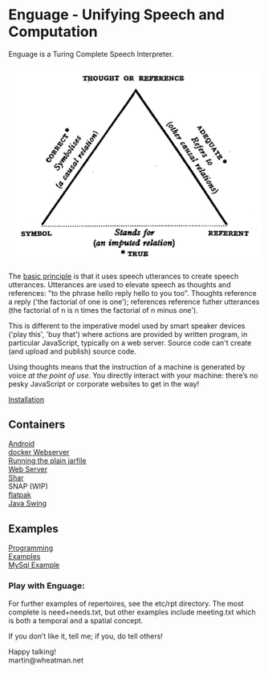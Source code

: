 # Enguage - Unifying Speech and Computation

Enguage is a Turing Complete Speech Interpreter.

<center>

![Semiotic Triangle - c/f. Meaning of Meaning, Ogden and Richards, 1923](doc/triOfRef.png "Semiotic Triangle - c/f. Meaning of Meaning, Ogden and Richards, 1923")

</center>

The [basic principle](doc/principle.md) is that it uses speech utterances to 
create speech utterances. Utterances are used to elevate speech as thoughts and
references: "to the phrase hello reply hello to you too". Thoughts reference a 
reply ('the factorial of one is one'); references reference futher utterances
(the factorial of n is n times the factorial of n minus one').

This is different to the imperative model used by smart speaker devices 
('play this', 'buy that') where actions are provided by written program,
in particular JavaScript, typically on a web server. Source code can't create 
(and upload and publish) source code.

Using thoughts means that the instruction of a machine is generated by voice 
*at the point of use*.
You directly interact with your machine:
there’s no pesky JavaScript or corporate websites to get in the way!

[Installation](doc/install.md)

## Containers
[Android](doc/android.md)<br/>
[docker Webserver](doc/container.md)<br/>
[Running the plain jarfile](doc/jarfile.md)<br/>
[Web Server](doc/httpd.md)<br/>
[Shar](doc/shar.md)<br/>
SNAP (WIP)<br/>
[flatpak](doc/flatpak.md)</br>
[Java Swing](doc/swing.md)

## Examples

[Programming](doc/programming.md)<br/>
[Examples](doc/examples.md)<br/>
[MySql Example](doc/mySql.md)

<h3>Play with Enguage:</h3>
<P>For further examples of repertoires, see the etc/rpt directory.
The most complete is need+needs.txt, but other examples include
meeting.txt which is both a temporal and a spatial concept.

If you don’t like it, tell me; if you, do tell others!
<p>Happy talking!<br/>
martin@wheatman.net
